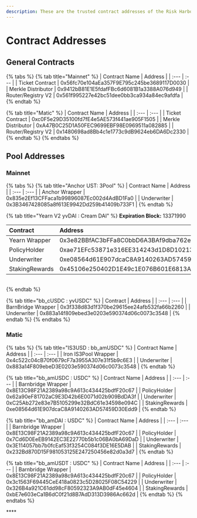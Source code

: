 ```yaml
---
description: These are the trusted contract addresses of the Risk Harbor protocol
---
```


# Contract Addresses

## **General Contracts**

{% tabs %}
{% tab title="Mainnet" %}
| Contract Name | Address |
| :--- | :--- |
| Ticket Contract | 0x56fc70e104aEa357F9E795c245be3689117D0030 |
| Merkle Distributor | 0x9412bB81E1E5fdafFBc6d6081B1a3388A076d949 |
| Router/Registry V2 | 0x561f995227e42bc51dee0bb3ca934a84ec9afdfa |
{% endtab %}

{% tab title="Matic" %}
| Contract Name | Address |
| :--- | :--- |
| Ticket Contract | 0xc0F5e29D35100fd7fE4e5AE573f441ae905F1505 |
| Merkle Distributor | 0xA47B0C25D1A50FEC9699EBF98E0969511a082885 |
| Router/Registry V2 | 0x1480698ad8Bb4c1e1773c9dB9624eb6DA6Dc2330 |
{% endtab %}
{% endtabs %}

## **Pool Addresses**

### Mainnet

{% tabs %}
{% tab title="Anchor UST: 3Pool" %}
| Contract Name | Address |
| :--- | :--- |
| Anchor Wrapper | 0x835e2Ef13CFFaca1b99896087Ec002d4AdBD1Fa0 |
| Underwriter | ​0x3B3467428085a8f613E9942Dd259b41409b733F1​ |
{% endtab %}

{% tab title="Yearn V2 yvDAI : Cream DAI" %}
**Expiration Block:** 13371990

| Contract | Address |
| :--- | :--- |
| Yearn Wrapper | 0x3e82BBfAC3bFFa8C0bbD6A3BAf9dba762eB7083B |
| PolicyHolder | 0xae71EFc53871e316EE314243d1D8D10213B84e7C |
| Underwriter | 0xe08564d61E907dcaC8A9140263AD57459D30Edd9 |
| StakingRewards | 0x45106e250402D1E49c1E076B601E6813A6AB7f52 |

|  |
| :--- |
{% endtab %}

{% tab title="bb\_cUSDC : yvUSDC" %}
| Contract | Address |
| :--- | :--- |
| BarnBridge Wrapper | 0x3f338d83d1f370be29615ee24afb532fa66b2260 |
| Underwriter | 0x883a14f809ebed3e0203e590374d06c0073c3548 |
{% endtab %}
{% endtabs %}

### **Matic**

{% tabs %}
{% tab title="IS3USD : bb\_amUSDC" %}
| Contract Name | Address |
| :--- | :--- |
| Iron IS3Pool Wrapper | 0x4c522c04cB70f0679cF7a3955A307e31f5b9c6E3 |
| Underwriter | 0x883a14F809ebeD3E0203e590374d06c0073c3548 |
{% endtab %}

{% tab title="bb\_amUSDC : USDC" %}
| Contract Name | Address |
| :--- | :--- |
| Barnbridge Wrapper | 0x8E13C98F21A2389a98c9A613c434425bdfF20c67 |
| PolicyHolder | ​0x62a90eF81702aC9E3D42b6E0071d02b909BdDA3f​ |
| Underwriter | 0xC25Ab272e83e7B5105299e32BdC61e34598e094C |
| StakingRewards | ​0xe08564d61E907dcaC8A9140263AD57459D30Edd9​ |
{% endtab %}

{% tab title="bb\_amDAI : USDC" %}
| Contract Name | Address |
| :--- | :--- |
| Barnbridge Wrapper | 0x8E13C98F21A2389a98c9A613c434425bdfF20c67 |
| PolicyHolder | ​0x7Cd6D0EeEB9142EC3E22770b5b1c06BA0bA69DaD​ |
| Underwriter | 0x3E114057bb7b0fcEaf53f3254C084f3DE16E5DAB |
| StakingRewards | ​0x232Bd870D15F981053125E247250456e82d0a3d7​ |
{% endtab %}

{% tab title="bb\_amUSDT : USDC" %}
| Contract Name | Address |
| :--- | :--- |
| Barnbridge Wrapper | 0x8E13C98F21A2389a98c9A613c434425bdfF20c67 |
| PolicyHolder | ​0x3c1563F69445CeE418a0823c5D28025F08C54229​ |
| Underwriter | 0x326B4a921C61dd98cF80592323A9AB0dF45e4604 |
| StakingRewards | ​0xbE7e603eCa1B6dC0f21d8B7AdD313D3986Ac662d​ |
{% endtab %}
{% endtabs %}

\*\*\*\*


